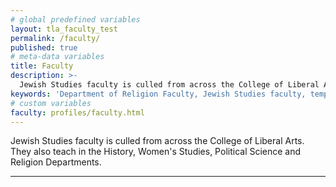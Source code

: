 ```yaml
---
# global predefined variables
layout: tla_faculty_test
permalink: /faculty/
published: true
# meta-data variables
title: Faculty
description: >-
  Jewish Studies faculty is culled from across the College of Liberal Arts including the History, Women's Studies, Political Science and Religion Departments.
keywords: 'Department of Religion Faculty, Jewish Studies faculty, temple university'
# custom variables
faculty: profiles/faculty.html
---
```

Jewish Studies faculty is culled from across the College of Liberal Arts. They also teach in the History, Women's Studies, Political Science and Religion Departments.

___
